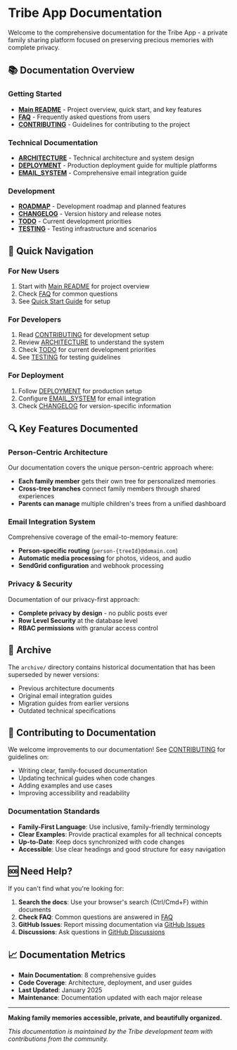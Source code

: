 # Tribe App Documentation

Welcome to the comprehensive documentation for the Tribe App - a private family sharing platform focused on preserving precious memories with complete privacy.

## 📚 Documentation Overview

### Getting Started
- **[Main README](../README.md)** - Project overview, quick start, and key features
- **[FAQ](../FAQ.md)** - Frequently asked questions from users
- **[CONTRIBUTING](./CONTRIBUTING.md)** - Guidelines for contributing to the project

### Technical Documentation
- **[ARCHITECTURE](./ARCHITECTURE.md)** - Technical architecture and system design
- **[DEPLOYMENT](./DEPLOYMENT.md)** - Production deployment guide for multiple platforms
- **[EMAIL_SYSTEM](./EMAIL_SYSTEM.md)** - Comprehensive email integration guide

### Development
- **[ROADMAP](./ROADMAP.md)** - Development roadmap and planned features
- **[CHANGELOG](./CHANGELOG.md)** - Version history and release notes
- **[TODO](../TODO.md)** - Current development priorities
- **[TESTING](../TESTING.md)** - Testing infrastructure and scenarios

## 🎯 Quick Navigation

### For New Users
1. Start with [Main README](../README.md) for project overview
2. Check [FAQ](../FAQ.md) for common questions
3. See [Quick Start Guide](../README.md#quick-start) for setup

### For Developers
1. Read [CONTRIBUTING](./CONTRIBUTING.md) for development setup
2. Review [ARCHITECTURE](./ARCHITECTURE.md) to understand the system
3. Check [TODO](../TODO.md) for current development priorities
4. See [TESTING](../TESTING.md) for testing guidelines

### For Deployment
1. Follow [DEPLOYMENT](./DEPLOYMENT.md) for production setup
2. Configure [EMAIL_SYSTEM](./EMAIL_SYSTEM.md) for email integration
3. Check [CHANGELOG](./CHANGELOG.md) for version-specific information

## 🔍 Key Features Documented

### Person-Centric Architecture
Our documentation covers the unique person-centric approach where:
- **Each family member** gets their own tree for personalized memories
- **Cross-tree branches** connect family members through shared experiences
- **Parents can manage** multiple children's trees from a unified dashboard

### Email Integration System
Comprehensive coverage of the email-to-memory feature:
- **Person-specific routing** (`person-{treeId}@domain.com`)
- **Automatic media processing** for photos, videos, and audio
- **SendGrid configuration** and webhook processing

### Privacy & Security
Documentation of our privacy-first approach:
- **Complete privacy by design** - no public posts ever
- **Row Level Security** at the database level
- **RBAC permissions** with granular access control

## 📁 Archive

The `archive/` directory contains historical documentation that has been superseded by newer versions:
- Previous architecture documents
- Original email integration guides  
- Migration guides from earlier versions
- Outdated technical specifications

## 🤝 Contributing to Documentation

We welcome improvements to our documentation! See [CONTRIBUTING](./CONTRIBUTING.md) for guidelines on:
- Writing clear, family-focused documentation
- Updating technical guides when code changes
- Adding examples and use cases
- Improving accessibility and readability

### Documentation Standards
- **Family-First Language**: Use inclusive, family-friendly terminology
- **Clear Examples**: Provide practical examples for all technical concepts
- **Up-to-Date**: Keep docs synchronized with code changes
- **Accessible**: Use clear headings and good structure for easy navigation

## 🆘 Need Help?

If you can't find what you're looking for:
1. **Search the docs**: Use your browser's search (Ctrl/Cmd+F) within documents
2. **Check FAQ**: Common questions are answered in [FAQ](../FAQ.md)
3. **GitHub Issues**: Report missing documentation via [GitHub Issues](https://github.com/colin-rod/tree_app/issues)
4. **Discussions**: Ask questions in [GitHub Discussions](https://github.com/colin-rod/tree_app/discussions)

## 📈 Documentation Metrics

- **Main Documentation**: 8 comprehensive guides
- **Code Coverage**: Architecture, deployment, and user guides
- **Last Updated**: January 2025
- **Maintenance**: Documentation updated with each major release

---

**Making family memories accessible, private, and beautifully organized.**

*This documentation is maintained by the Tribe development team with contributions from the community.*